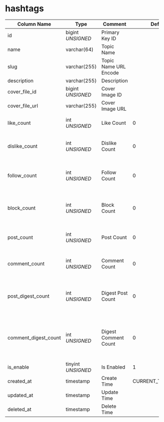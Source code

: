 # hashtags

| Column Name | Type | Comment | Default | Null | Remark |
| --- | --- | --- | --- | --- | --- |
| id | bigint *UNSIGNED* | Primary Key ID | | NO | Auto Increment |
| name | varchar(64) | Topic Name |  | NO |  |
| slug | varchar(255) | Topic Name URL Encode |  | NO | **Unique** |
| description | varchar(255) | Description |  | YES | **Multilingual**  |
| cover_file_id | bigint *UNSIGNED* | Cover Image ID |  | YES | Related field [files->id](../systems/files.md) |
| cover_file_url | varchar(255) | Cover Image URL |  | YES |  |
| like_count | int *UNSIGNED* | Like Count | 0 | NO | Number of users who liked the topic |
| dislike_count | int *UNSIGNED* | Dislike Count | 0 | NO | Number of users who disliked the topic |
| follow_count | int *UNSIGNED* | Follow Count | 0 | NO | Number of users who followed (bookmarked) the topic |
| block_count | int *UNSIGNED* | Block Count | 0 | NO | Number of users who blocked (not interested) the topic |
| post_count | int *UNSIGNED* | Post Count | 0 | NO | Number of posts associated with the topic |
| comment_count | int *UNSIGNED* | Comment Count | 0 | NO | Number of comments associated with the topic |
| post_digest_count | int *UNSIGNED* | Digest Post Count | 0 | NO | Plugin operation to digest posts, plugin counts addition and subtraction |
| comment_digest_count | int *UNSIGNED* | Digest Comment Count | 0 | NO | Plugin operation to digest comments, plugin counts addition and subtraction |
| is_enable | tinyint *UNSIGNED* | Is Enabled | 1 | NO | 0.Disabled / 1.Enabled |
| created_at | timestamp | Create Time | CURRENT_TIMESTAMP | NO |  |
| updated_at | timestamp | Update Time |  | YES |  |
| deleted_at | timestamp | Delete Time |  | YES |  |